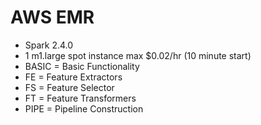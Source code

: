 # AWS EMR

* Spark 2.4.0
* 1 m1.large spot instance max $0.02/hr (10 minute start)
* BASIC = Basic Functionality
* FE = Feature Extractors
* FS = Feature Selector
* FT = Feature Transformers
* PIPE = Pipeline Construction
